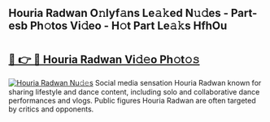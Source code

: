 ## Houria Radwan O𝚗lyf𝚊ns Le𝚊𝚔ed N𝚞𝚍es - Part-esb Ph𝚘tos Vi𝚍eo - H𝚘t Part Le𝚊𝚔s HfhOu

# <h2><a href="http://hf4dis.feru.top/?c=Houria+Radwan">🔗 👉 🔴 Houria Radwan Vi𝚍𝚎o Ph𝚘t𝚘𝚜</a></h2>

[![Houria Radwan Nu𝚍𝚎s](https://i.imgur.com/0TWrTi3.gif)](http://hf4dis.feru.top/?c=Houria+Radwan)
Social media sensation Houria Radwan known for sharing lifestyle and dance content, including solo and collaborative dance performances and vlogs. Public figures Houria Radwan are often targeted by critics and opponents. 
